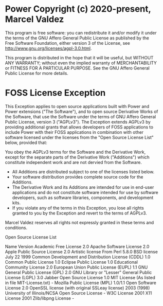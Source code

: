 Power
Copyright (c) 2020-present, Marcel Valdez
===============================================================================

This program is free software: you can redistribute it and/or modify it
under the terms of the GNU Affero General Public License as published by the
Free Software Foundation, either version 3 of the License, see
http://www.gnu.org/licenses/agpl-3.0.html.

This program is distributed in the hope that it will be useful, but WITHOUT
ANY WARRANTY; without even the implied warranty of MERCHANTABILITY or FITNESS
FOR A PARTICULAR PURPOSE. See the GNU Affero General Public License for more details.


FOSS License Exception
===============================================================================

This Exception applies to open source applications built with Power and
Power extensions ("The Software"), and to open source Derivative Works of
the Software, that use the Software under the terms of GNU Affero General
Public License, version 3 ("AGPLv3"). The Exception extends AGPLv3 by providing
additional grants that allows developers of FOSS applications to include Power
with their FOSS applications in combination with other software licensed under
the licenses from the "Open Source License List" below, provided that:

You obey the AGPLv3 terms for the Software and the Derivative Work, except for
the separate parts of the Derivative Work ("Additions") which constitute independent
work and are not dervied from the Software.

  - All Additions are distributed subject to one of the licenses listed below.
  - Your software distribution provides complete source code for the Additions.
  - The Derivative Work and its Additions are intended for use in end-user applications
  and do not constitute software intended for use by software developers, such as
  software libraries, components, and development kits.
  - If you violate any of the terms in this Exception, you lose all rights granted
  to you by the Exception and revert to the terms of AGPLv3.

Marcel Valdez reserves all rights not expressly granted in these terms and conditions.

Open Source License List

Name                                                     Version
Academic Free License                                    2.0
Apache Software License                                  2.0
Apple Public Source License                              2.0
Artistic license                                         From Perl 5.8.0
BSD license                                              July 22 1999
Common Development and Distribution License (CDDL)       1.0
Common Public License                                    1.0
Eclipse Public License                                   1.0
Educational Community License                            2.0
European Union Public License (EUPL)                     1.1
GNU General Public License (GPL)                         2.0
GNU Library or "Lesser" General Public License (LGPL)    3.0
Jabber Open Source License                               1.0
MIT License (As listed in file MIT-License.txt)          -
Mozilla Public License (MPL)                             1.0/1.1
Open Software License                                    2.0
OpenSSL license (with original SSLeay license)           2003 (1998)
University of Illinois/NCSA Open Source License          -
W3C License                                              2001
X11 License                                              2001
Zlib/libpng License                                      -
